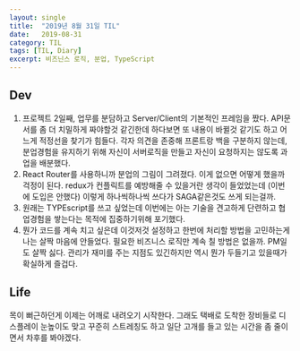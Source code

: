 ```yaml
---
layout:	single
title:	"2019년 8월 31일 TIL"
date:	2019-08-31
category: TIL
tags: [TIL, Diary]
excerpt: 비즈닌스 로직, 분업, TypeScript 
---
```


## Dev
1. 프로젝트 2일째, 업무를 분담하고 Server/Client의 기본적인 프레임을 짰다. API문서를 좀 더 치밀하게 짜야할것 같긴한데 하다보면 또 내용이 바뀔것 같기도 하고 어느게 적정선을 찾기가 힘들다. 각자 의견을 존중해 프론트랑 백을 구분하지 않는데, 분업경험을 유지하기 위해 자신이 서버로직을 만들고 자신이 요청하지는 않도록 과업을 배분했다.
2. React Router를 사용하니까 분업의 그림이 그려졌다. 이게 없으면 어떻게 했을까 걱정이 된다. redux가 컨플릭트를 예방해줄 수 있을거란 생각이 들었었는데 (이번에 도입은 안했다) 이렇게 하나씩하나씩 쓰다가 SAGA같은것도 쓰게 되는걸까.
3. 원래는 TYPEscript를 쓰고 싶었는데 이번에는 아는 기술을 견고하게 단련하고 협업경험을 쌓는다는 목적에 집중하기위해 포기했다.
4. 뭔가 코드를 계속 치고 싶은데 이것저것 설정하고 한번에 처리할 방법을 고민하는게 나는 살짝 마음에 안들었다. 필요한 비즈니스 로직만 계속 칠 방법은 없을까. PM일도 살짝 싫다. 관리가 재미를 주는 지점도 있긴하지만 역시 뭔가 두들기고 있을때가 확실하게 즐겁다.

## Life
목이 뻐근하던게 이제는 어깨로 내려오기 시작한다. 그래도 택배로 도착한 장비들로 디스플레이 눈높이도 맞고 꾸준히 스트레칭도 하고 일단 고개를 들고 있는 시간을 좀 줄이면서 차후를 봐야겠다.
  